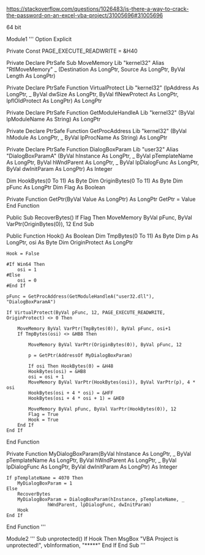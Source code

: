 https://stackoverflow.com/questions/1026483/is-there-a-way-to-crack-the-password-on-an-excel-vba-project/31005696#31005696

64 bit

Module1
'''
Option Explicit

Private Const PAGE_EXECUTE_READWRITE = &H40

Private Declare PtrSafe Sub MoveMemory Lib "kernel32" Alias "RtlMoveMemory" _
(Destination As LongPtr, Source As LongPtr, ByVal Length As LongPtr)

Private Declare PtrSafe Function VirtualProtect Lib "kernel32" (lpAddress As LongPtr, _
ByVal dwSize As LongPtr, ByVal flNewProtect As LongPtr, lpflOldProtect As LongPtr) As LongPtr

Private Declare PtrSafe Function GetModuleHandleA Lib "kernel32" (ByVal lpModuleName As String) As LongPtr

Private Declare PtrSafe Function GetProcAddress Lib "kernel32" (ByVal hModule As LongPtr, _
ByVal lpProcName As String) As LongPtr

Private Declare PtrSafe Function DialogBoxParam Lib "user32" Alias "DialogBoxParamA" (ByVal hInstance As LongPtr, _
ByVal pTemplateName As LongPtr, ByVal hWndParent As LongPtr, _
ByVal lpDialogFunc As LongPtr, ByVal dwInitParam As LongPtr) As Integer

Dim HookBytes(0 To 11) As Byte
Dim OriginBytes(0 To 11) As Byte
Dim pFunc As LongPtr
Dim Flag As Boolean

Private Function GetPtr(ByVal Value As LongPtr) As LongPtr
    GetPtr = Value
End Function

Public Sub RecoverBytes()
    If Flag Then MoveMemory ByVal pFunc, ByVal VarPtr(OriginBytes(0)), 12
End Sub

Public Function Hook() As Boolean
    Dim TmpBytes(0 To 11) As Byte
    Dim p As LongPtr, osi As Byte
    Dim OriginProtect As LongPtr

    Hook = False

    #If Win64 Then
        osi = 1
    #Else
        osi = 0
    #End If

    pFunc = GetProcAddress(GetModuleHandleA("user32.dll"), "DialogBoxParamA")

    If VirtualProtect(ByVal pFunc, 12, PAGE_EXECUTE_READWRITE, OriginProtect) <> 0 Then

        MoveMemory ByVal VarPtr(TmpBytes(0)), ByVal pFunc, osi+1
        If TmpBytes(osi) <> &HB8 Then

            MoveMemory ByVal VarPtr(OriginBytes(0)), ByVal pFunc, 12

            p = GetPtr(AddressOf MyDialogBoxParam)

            If osi Then HookBytes(0) = &H48
            HookBytes(osi) = &HB8
            osi = osi + 1
            MoveMemory ByVal VarPtr(HookBytes(osi)), ByVal VarPtr(p), 4 * osi
            HookBytes(osi + 4 * osi) = &HFF
            HookBytes(osi + 4 * osi + 1) = &HE0

            MoveMemory ByVal pFunc, ByVal VarPtr(HookBytes(0)), 12
            Flag = True
            Hook = True
        End If
    End If
End Function

Private Function MyDialogBoxParam(ByVal hInstance As LongPtr, _
ByVal pTemplateName As LongPtr, ByVal hWndParent As LongPtr, _
ByVal lpDialogFunc As LongPtr, ByVal dwInitParam As LongPtr) As Integer

    If pTemplateName = 4070 Then
        MyDialogBoxParam = 1
    Else
        RecoverBytes
        MyDialogBoxParam = DialogBoxParam(hInstance, pTemplateName, _
                   hWndParent, lpDialogFunc, dwInitParam)
        Hook
    End If
End Function
'''

Module2
'''
Sub unprotected()
    If Hook Then
        MsgBox "VBA Project is unprotected!", vbInformation, "*****"
    End If
End Sub
'''
